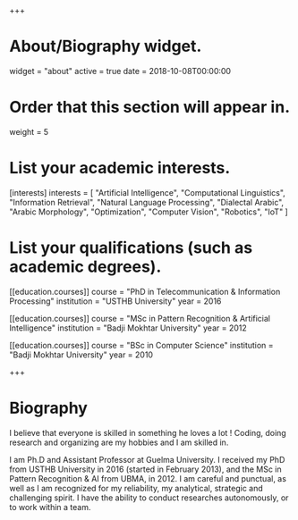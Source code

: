 +++
# About/Biography widget.
widget = "about"
active = true
date = 2018-10-08T00:00:00

# Order that this section will appear in.
weight = 5

# List your academic interests.
[interests]
  interests = [
    "Artificial Intelligence",
    "Computational Linguistics",
    "Information Retrieval",
	"Natural Language Processing",
	"Dialectal Arabic",
	"Arabic Morphology",
	"Optimization",
	"Computer Vision",
	"Robotics",
	"IoT"
  ]

# List your qualifications (such as academic degrees).
[[education.courses]]
  course = "PhD in Telecommunication & Information Processing"
  institution = "USTHB University"
  year = 2016

[[education.courses]]
  course = "MSc in Pattern Recognition & Artificial Intelligence"
  institution = "Badji Mokhtar University"
  year = 2012

[[education.courses]]
  course = "BSc in Computer Science"
  institution = "Badji Mokhtar University"
  year = 2010
 
+++

# Biography

I believe that everyone is skilled in something he loves a lot ! Coding, doing research and organizing are my hobbies and I am skilled in.

I am Ph.D and Assistant Professor at Guelma University. I received my PhD from USTHB 
University in 2016 (started in February 2013), and the MSc in Pattern Recognition & AI from UBMA, in 2012. I am careful and punctual, as well as I am recognized for my reliability, my analytical, strategic and challenging spirit. I have the ability to conduct researches autonomously, or to work within a team.
